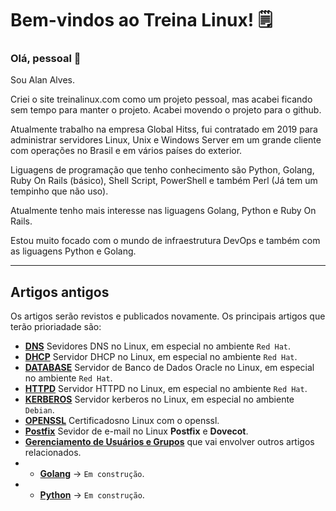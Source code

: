 # Bem-vindos ao Treina Linux! 🗒️

### Olá, pessoal 👋

Sou Alan Alves.

<p>
Criei o site 
	<a href"https://treinalinux.github.io/treinalinux/">treinalinux.com</a> como um projeto pessoal, mas acabei ficando sem tempo para manter o projeto. Acabei movendo o projeto para o github.
</p>


Atualmente trabalho na empresa Global Hitss, fui contratado em 2019 para administrar servidores Linux, Unix e Windows Server em um grande cliente com operações no Brasil e em vários países do exterior. 

<p>
Liguagens de programação que tenho conhecimento são Python, Golang, Ruby On Rails (básico), Shell Script, PowerShell e também Perl (Já tem um tempinho que não uso). 
</p>

<p>
Atualmente tenho mais interesse nas liguagens Golang, Python e Ruby On Rails.
</p>

<p>

Estou muito focado com o mundo de infraestrutura DevOps e também com as liguagens Python e Golang.

</p>

---



## Artigos antigos

Os artigos serão revistos e publicados novamente. Os principais artigos que terão prioriadade são:

- **[DNS](https://treinalinux.github.io/treinalinux/dns)** Sevidores DNS no Linux, em especial no ambiente `Red Hat`.
- **[DHCP](https://treinalinux.github.io/treinalinux/dhcp)** Servidor DHCP no Linux, em especial no ambiente `Red Hat`.
- **[DATABASE](https://treinalinux.github.io/treinalinux/oracleex)** Servidor de Banco de Dados Oracle no Linux, em especial no ambiente `Red Hat`.
- **[HTTPD](https://treinalinux.github.io/treinalinux/httpd)** Servidor HTTPD no Linux, em especial no ambiente `Red Hat`.
- **[KERBEROS](https://treinalinux.github.io/treinalinux/kerberos)** Servidor kerberos no Linux, em especial no ambiente `Debian`.
- **[OPENSSL](https://treinalinux.github.io/treinalinux/openssl)** Certificadosno Linux com o openssl.
- **[Postfix](https://treinalinux.github.io/treinalinux/postfix)** Sevidor de e-mail no Linux **Postfix** e **Dovecot**. 
- **[Gerenciamento de Usuários e Grupos](https://treinalinux.github.io/treinalinux/Gerenciamento-de-Usuários-Grupos)** que vai envolver outros artigos relacionados.
- - **[Golang](https://treinalinux.github.io/treinalinux/)** -> `Em construção`.
- - **[Python](https://treinalinux.github.io/treinalinux)** -> `Em construção`.
